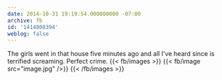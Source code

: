 ```yaml
---
date: 2014-10-31 19:19:54.000000000 -07:00
archive: fb
id: '1414808394'
weblog: false
---
```


The girls went in that house five minutes ago and all I've heard since is terrified screaming. Perfect crime.
{{< fb/images >}}
{{< fb/image src="image.jpg" />}}
{{< /fb/images >}}
